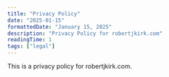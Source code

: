 ```yaml
---
title: "Privacy Policy"
date: "2025-01-15"
formattedDate: "January 15, 2025"
description: "Privacy Policy for robertjkirk.com"
readingTime: 1
tags: ["legal"]
---
```


This is a privacy policy for robertjkirk.com.
